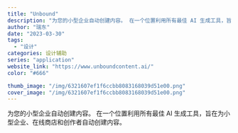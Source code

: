 ```yaml
---
title: "Unbound"
description: "为您的小型企业自动创建内容。 在一个位置利用所有最佳 AI 生成工具，旨在为小型企业、在线商店和创作者自动创建内容。"
author: "瑞东"
date: "2023-03-30"
tags:
  - "设计"
categories: 设计辅助
series: "application"
website_link: "https://www.unboundcontent.ai/"
color: "#666"

thumb_image: "/img/6321607ef1f6ccbb8083168039d51e00.png"
cover_image: "/img/6321607ef1f6ccbb8083168039d51e00.png"
---
```


为您的小型企业自动创建内容。 在一个位置利用所有最佳 AI 生成工具，旨在为小型企业、在线商店和创作者自动创建内容。